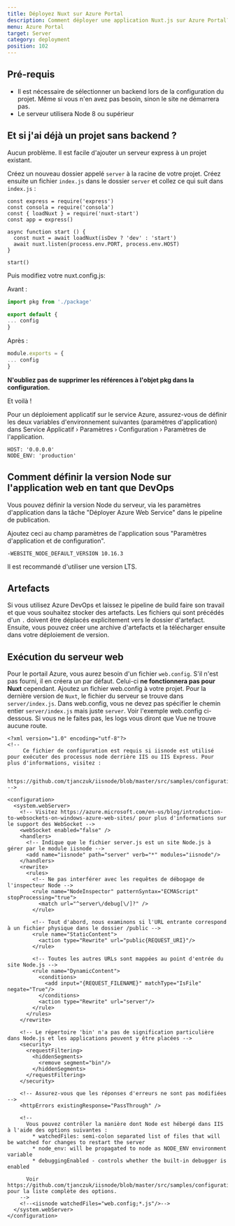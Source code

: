 ```yaml
---
title: Déployez Nuxt sur Azure Portal
description: Comment déployer une application Nuxt.js sur Azure Portal?
menu: Azure Portal
target: Server
category: deployment
position: 102
---
```


## Pré-requis

- Il est nécessaire de sélectionner un backend lors de la configuration du projet. Même si vous n'en avez pas besoin, sinon le site ne démarrera pas.
- Le serveur utilisera Node 8 ou supérieur

## Et si j'ai déjà un projet sans backend ?

Aucun problème. Il est facile d'ajouter un serveur express à un projet existant.

Créez un nouveau dossier appelé `server` à la racine de votre projet. Créez ensuite un fichier `index.js` dans le dossier `server` et collez ce qui suit dans `index.js` :

```js{}[server/index.js]
const express = require('express')
const consola = require('consola')
const { loadNuxt } = require('nuxt-start')
const app = express()

async function start () {
  const nuxt = await loadNuxt(isDev ? 'dev' : 'start')
  await nuxt.listen(process.env.PORT, process.env.HOST)
}

start()
```

Puis modifiez votre nuxt.config.js:

Avant :

```js
import pkg from './package'

export default {
... config
}
```

Après :

```js
module.exports = {
... config
}
```

**N'oubliez pas de supprimer les références à l'objet pkg dans la configuration.**

Et voilà !

Pour un déploiement applicatif sur le service Azure, assurez-vous de définir les deux variables d'environnement suivantes (paramètres d'application) dans Service Applicatif &rsaquo; Paramètres &rsaquo; Configuration &rsaquo; Paramètres de l'application.

```
HOST: '0.0.0.0'
NODE_ENV: 'production'
```

## Comment définir la version Node sur l'application web en tant que DevOps

Vous pouvez définir la version Node du serveur, via les paramètres d'application dans la tâche "Déployer Azure Web Service" dans le pipeline de publication.

Ajoutez ceci au champ paramètres de l'application sous "Paramètres d'application et de configuration".

```
-WEBSITE_NODE_DEFAULT_VERSION 10.16.3
```

Il est recommandé d'utiliser une version LTS.

## Artefacts

Si vous utilisez Azure DevOps et laissez le pipeline de build faire son travail et que vous souhaitez stocker des artefacts. Les fichiers qui sont précédés d'un `.` doivent être déplacés explicitement vers le dossier d'artefact. Ensuite, vous pouvez créer une archive d'artefacts et la télécharger ensuite dans votre déploiement de version.

## Exécution du serveur web

Pour le portail Azure, vous aurez besoin d'un fichier `web.config`. S'il n'est pas fourni, il en créera un par défaut. Celui-ci **ne fonctionnera pas pour Nuxt** cependant. Ajoutez un fichier web.config à votre projet. Pour la dernière version de `Nuxt`, le fichier du serveur se trouve dans `server/index.js`. Dans web.config, vous ne devez pas spécifier le chemin entier `server/index.js` mais juste `server`. Voir l'exemple web.config ci-dessous. Si vous ne le faites pas, les logs vous diront que Vue ne trouve aucune route.

```xml{}[web.config]
<?xml version="1.0" encoding="utf-8"?>
<!--
     Ce fichier de configuration est requis si iisnode est utilisé pour exécuter des processus node derrière IIS ou IIS Express. Pour plus d'informations, visitez :

     https://github.com/tjanczuk/iisnode/blob/master/src/samples/configuration/web.config
-->

<configuration>
  <system.webServer>
    <!-- Visitez https://azure.microsoft.com/en-us/blog/introduction-to-websockets-on-windows-azure-web-sites/ pour plus d'informations sur le support des WebSocket -->
    <webSocket enabled="false" />
    <handlers>
      <!-- Indique que le fichier server.js est un site Node.js à gérer par le module iisnode -->
      <add name="iisnode" path="server" verb="*" modules="iisnode"/>
    </handlers>
    <rewrite>
      <rules>
        <!-- Ne pas interférer avec les requêtes de débogage de l'inspecteur Node -->
        <rule name="NodeInspector" patternSyntax="ECMAScript" stopProcessing="true">
          <match url="^server\/debug[\/]?" />
        </rule>

        <!-- Tout d'abord, nous examinons si l'URL entrante correspond à un fichier physique dans le dossier /public -->
        <rule name="StaticContent">
          <action type="Rewrite" url="public{REQUEST_URI}"/>
        </rule>

        <!-- Toutes les autres URLs sont mappées au point d'entrée du site Node.js -->
        <rule name="DynamicContent">
          <conditions>
            <add input="{REQUEST_FILENAME}" matchType="IsFile" negate="True"/>
          </conditions>
          <action type="Rewrite" url="server"/>
        </rule>
      </rules>
    </rewrite>

    <!-- Le répertoire 'bin' n'a pas de signification particulière dans Node.js et les applications peuvent y être placées -->
    <security>
      <requestFiltering>
        <hiddenSegments>
          <remove segment="bin"/>
        </hiddenSegments>
      </requestFiltering>
    </security>

    <!-- Assurez-vous que les réponses d'erreurs ne sont pas modifiées -->
    <httpErrors existingResponse="PassThrough" />

    <!--
      Vous pouvez contrôler la manière dont Node est hébergé dans IIS à l'aide des options suivantes :
        * watchedFiles: semi-colon separated list of files that will be watched for changes to restart the server
        * node_env: will be propagated to node as NODE_ENV environment variable
        * debuggingEnabled - controls whether the built-in debugger is enabled

      Voir https://github.com/tjanczuk/iisnode/blob/master/src/samples/configuration/web.config pour la liste complète des options.
    -->
    <!--<iisnode watchedFiles="web.config;*.js"/>-->
  </system.webServer>
</configuration>
```
